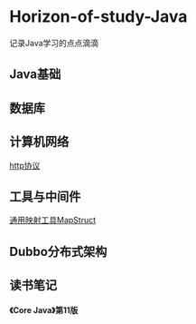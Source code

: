 # Horizon-of-study-Java
记录Java学习的点点滴滴

## Java基础

## 数据库

## 计算机网络
[http协议](https://github.com/miracle-huang/Horizon-of-study-Java/blob/master/%E8%AE%A1%E7%AE%97%E6%9C%BA%E7%BD%91%E7%BB%9C/http%E5%8D%8F%E8%AE%AE.md)

## 工具与中间件
[通用映射工具MapStruct](https://github.com/miracle-huang/Horizon-of-study-Java/blob/master/%E5%B7%A5%E5%85%B7%E4%B8%8E%E4%B8%AD%E9%97%B4%E4%BB%B6/MapStruct.md)

## Dubbo分布式架构



## 读书笔记
#### 《Core Java》第11版
